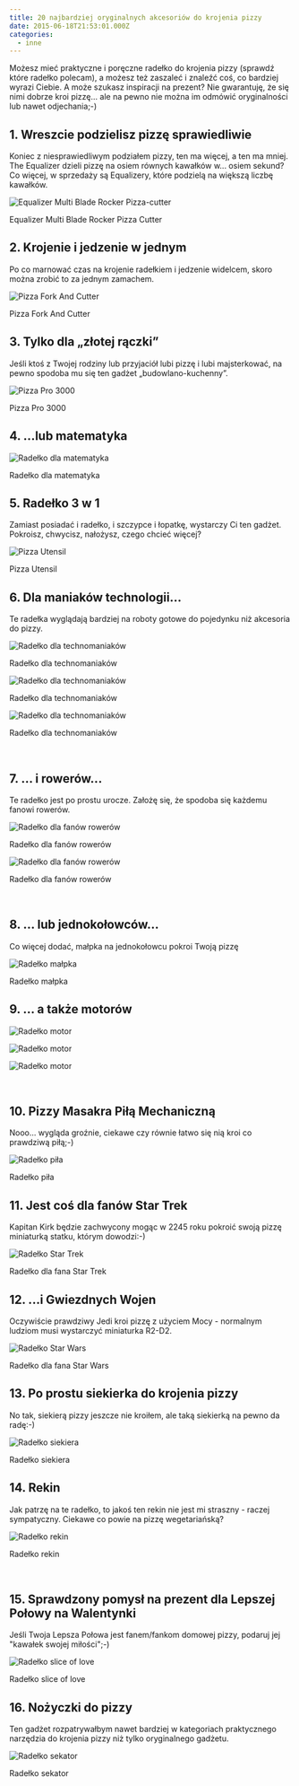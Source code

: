 ```yaml
---
title: 20 najbardziej oryginalnych akcesoriów do krojenia pizzy
date: 2015-06-18T21:53:01.000Z
categories: 
  - inne
---
```


Możesz mieć praktyczne i poręczne radełko do krojenia pizzy (sprawdź które radełko polecam), a możesz też zaszaleć i znaleźć coś, co bardziej wyrazi Ciebie. A może szukasz inspiracji na prezent? Nie gwarantuję, że się nimi dobrze kroi pizzę... ale na pewno nie można im odmówić oryginalności lub nawet odjechania;-)

## 1\. Wreszcie podzielisz pizzę sprawiedliwie

Koniec z niesprawiedliwym podziałem pizzy, ten ma więcej, a ten ma mniej. The Equalizer dzieli pizzę na osiem równych kawałków w... osiem sekund? Co więcej, w sprzedaży są Equalizery, które podzielą na większą liczbę kawałków.

![Equalizer Multi Blade Rocker Pizza-cutter](equalizer-multi-blade-rocker-pizza-cutter-300x300.jpg)

Equalizer Multi Blade Rocker Pizza Cutter

## 2\. Krojenie i jedzenie w jednym

Po co marnować czas na krojenie radełkiem i jedzenie widelcem, skoro można zrobić to za jednym zamachem.

![Pizza Fork And Cutter](pizza-fork-and-cutter.jpg)

Pizza Fork And Cutter

## 3\. Tylko dla „złotej rączki”

Jeśli ktoś z Twojej rodziny lub przyjaciół lubi pizzę i lubi majsterkować, na pewno spodoba mu się ten gadżet „budowlano-kuchenny”.

![Pizza Pro 3000](pizza-pro-3000-300x278.png)

Pizza Pro 3000

## 4\. …lub matematyka

![Radełko dla matematyka](radelko-dla-matematyka-240x300.jpg)

Radełko dla matematyka

## 5\. Radełko 3 w 1

Zamiast posiadać i radełko, i szczypce i łopatkę, wystarczy Ci ten gadżet. Pokroisz, chwycisz, nałożysz, czego chcieć więcej?

![Pizza Utensil](pizza-utensil-300x225.jpeg)

Pizza Utensil

## 6\. Dla maniaków technologii...

Te radełka wyglądają bardziej na roboty gotowe do pojedynku niż akcesoria do pizzy.

![Radełko dla technomaniaków ](radelko-dla-technomaniakow-1-300x225.jpeg)

Radełko dla technomaniaków

![Radełko dla technomaniaków ](radelko-dla-technomaniakow-2-300x191.jpeg)

Radełko dla technomaniaków

![Radełko dla technomaniaków ](radelko-dla-technomaniakow-3-300x225.jpeg)

Radełko dla technomaniaków

 

## 7\. … i rowerów...

Te radełko jest po prostu urocze. Założę się, że spodoba się każdemu fanowi rowerów.

![Radełko dla fanów rowerów](radelko-rower-1-300x272.jpg)

Radełko dla fanów rowerów

![Radełko dla fanów rowerów](radelko-rower-2-300x222.jpg)

Radełko dla fanów rowerów

 

## 8\. ... lub jednokołowców...

Co więcej dodać, małpka na jednokołowcu pokroi Twoją pizzę

![Radełko małpka](radelko-malpka-300x300.jpg)

Radełko małpka

## 9\. … a także motorów

![Radełko motor](radelko-motor-3-300x300.jpg)

![Radełko motor](radelko-motor-2-300x160.jpg)

![Radełko motor](radelko-motor-1-300x208.jpg)

 

## 10\. Pizzy Masakra Piłą Mechaniczną

Nooo... wygląda groźnie, ciekawe czy równie łatwo się nią kroi co prawdziwą piłą;-)

![Radełko piła](radelko-pila-300x300.jpg)

Radełko piła

## 11\. Jest coś dla fanów Star Trek

Kapitan Kirk będzie zachwycony mogąc w 2245 roku pokroić swoją pizzę miniaturką statku, którym dowodzi:-)

![Radełko Star Trek](radelko-star-trek-300x281.jpg)

Radełko dla fana Star Trek

## 12\. ...i Gwiezdnych Wojen

Oczywiście prawdziwy Jedi kroi pizzę z użyciem Mocy - normalnym ludziom musi wystarczyć miniaturka R2-D2.

![Radełko Star Wars](radelko-star-wars-300x300.jpg)

Radełko dla fana Star Wars

## 13\. Po prostu siekierka do krojenia pizzy

No tak, siekierą pizzy jeszcze nie kroiłem, ale taką siekierką na pewno da radę:-)

![Radełko siekiera](radelko-siekiera-220x300.jpg)

Radełko siekiera

## 14\. Rekin

Jak patrzę na te radełko, to jakoś ten rekin nie jest mi straszny - raczej sympatyczny. Ciekawe co powie na pizzę wegetariańską?

![Radełko rekin](radelko-rekin-300x184.jpg)

Radełko rekin

 

## 15\. Sprawdzony pomysł na prezent dla Lepszej Połowy na Walentynki

Jeśli Twoja Lepsza Połowa jest fanem/fankom domowej pizzy, podaruj jej "kawałek swojej miłości";-)

![Radełko slice of love](radelko-slice-of-love-300x240.jpg)

Radełko slice of love

## 16\. Nożyczki do pizzy

Ten gadżet rozpatrywałbym nawet bardziej w kategoriach praktycznego narzędzia do krojenia pizzy niż tylko oryginalnego gadżetu.

![Radełko sekator](radelko-sekator-179x300.jpg)

Radełko sekator
